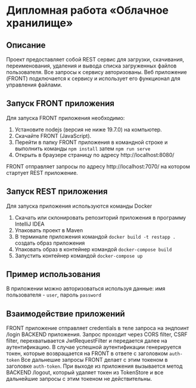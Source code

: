 # Дипломная работа «Облачное хранилище»
## Описание
Проект предоставляет собой REST сервис для загрузки, скачивания, переименования, удаления и вывода списка загруженных файлов пользователя.
Все запросы к сервису авторизованы.
Веб приложение (FRONT) подключается к сервису и использует его функционал для управления файлами.
## Запуск FRONT приложения
Для запуска FRONT приложения необходимо:
1. Установите nodejs (версия не ниже 19.7.0) на компьютер.
2. Скачайте FRONT (JavaScript).
3. Перейти в папку FRONT приложения в командной строке и выполнить команды `npm install` затем `npm run serve`
4. Открыть в браузере страницу по адресу http://localhost:8080/

FRONT отправляет запросы по адресу http://localhost:7070/ на котором стартует REST приложение.
## Запуск REST приложения
Для запуска приложения используются команды Docker
1. Скачать или склонировать репозиторий приложения в программу IntelliJ IDEA
2. Упаковать проект в Maven
3. В терминале приложения командой `docker build -t restapp .` создать образ приложения
4. Упаковать образ в контейнер командой `docker-compose build`
5. Запустить контейнер командой `docker-compose up`

## Пример использования
В приложении можно авторизоваться используя данные: имя пользователя - `user`, пароль `password`

## Взаимодействие приложений
FRONT приложение отправляет credentials в теле запроса на эндпоинт /login BACKEND приложения.
Запрос проходит через CORS filter, CSRF filter, перехватывается JwtRequestFilter и передается далее на аутентификацию.
В случае успешной аутентификации генерируется токен, которые возвращается на FRONT в ответе с заголовком `auth-token`
Все дальнешие запросы FRONT делает с этим токеном в заголовке `auth-token`.
При выходе из приложения вызывается метод BACKEND /logout, который удаляет токен из TokenStore и все дальнейшие запросы с этим токеном не действительны.
